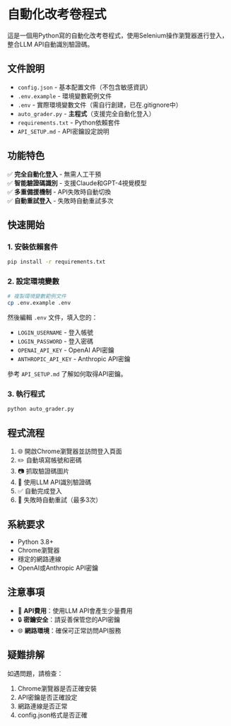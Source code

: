 # 自動化改考卷程式

這是一個用Python寫的自動化改考卷程式，使用Selenium操作瀏覽器進行登入，整合LLM API自動識別驗證碼。

## 文件說明

- `config.json` - 基本配置文件（不包含敏感資訊）
- `.env.example` - 環境變數範例文件
- `.env` - 實際環境變數文件（需自行創建，已在.gitignore中）
- `auto_grader.py` - **主程式**（支援完全自動化登入）
- `requirements.txt` - Python依賴套件
- `API_SETUP.md` - API密鑰設定說明

## 功能特色

✅ **完全自動化登入** - 無需人工干預  
✅ **智能驗證碼識別** - 支援Claude和GPT-4視覺模型  
✅ **多重備援機制** - API失敗時自動切換  
✅ **自動重試登入** - 失敗時自動重試多次  

## 快速開始

### 1. 安裝依賴套件
```bash
pip install -r requirements.txt
```

### 2. 設定環境變數
```bash
# 複製環境變數範例文件
cp .env.example .env
```
然後編輯 `.env` 文件，填入您的：
- `LOGIN_USERNAME` - 登入帳號
- `LOGIN_PASSWORD` - 登入密碼  
- `OPENAI_API_KEY` - OpenAI API密鑰
- `ANTHROPIC_API_KEY` - Anthropic API密鑰

參考 `API_SETUP.md` 了解如何取得API密鑰。

### 3. 執行程式
```bash
python auto_grader.py
```

## 程式流程

1. 🌐 開啟Chrome瀏覽器並訪問登入頁面
2. ✏️ 自動填寫帳號和密碼
3. 📷 抓取驗證碼圖片
4. 🤖 使用LLM API識別驗證碼
5. ✅ 自動完成登入
6. 🔄 失敗時自動重試（最多3次）

## 系統要求

- Python 3.8+
- Chrome瀏覽器
- 穩定的網路連線
- OpenAI或Anthropic API密鑰

## 注意事項

- 🔑 **API費用**：使用LLM API會產生少量費用
- 🔒 **密鑰安全**：請妥善保管您的API密鑰
- 🌐 **網路環境**：確保可正常訪問API服務

## 疑難排解

如遇問題，請檢查：
1. Chrome瀏覽器是否正確安裝
2. API密鑰是否正確設定
3. 網路連線是否正常
4. config.json格式是否正確